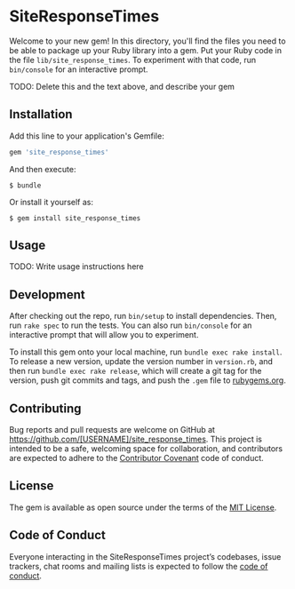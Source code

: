 # SiteResponseTimes

Welcome to your new gem! In this directory, you'll find the files you need to be able to package up your Ruby library into a gem. Put your Ruby code in the file `lib/site_response_times`. To experiment with that code, run `bin/console` for an interactive prompt.

TODO: Delete this and the text above, and describe your gem

## Installation

Add this line to your application's Gemfile:

```ruby
gem 'site_response_times'
```

And then execute:

    $ bundle

Or install it yourself as:

    $ gem install site_response_times

## Usage

TODO: Write usage instructions here

## Development

After checking out the repo, run `bin/setup` to install dependencies. Then, run `rake spec` to run the tests. You can also run `bin/console` for an interactive prompt that will allow you to experiment.

To install this gem onto your local machine, run `bundle exec rake install`. To release a new version, update the version number in `version.rb`, and then run `bundle exec rake release`, which will create a git tag for the version, push git commits and tags, and push the `.gem` file to [rubygems.org](https://rubygems.org).

## Contributing

Bug reports and pull requests are welcome on GitHub at https://github.com/[USERNAME]/site_response_times. This project is intended to be a safe, welcoming space for collaboration, and contributors are expected to adhere to the [Contributor Covenant](http://contributor-covenant.org) code of conduct.

## License

The gem is available as open source under the terms of the [MIT License](https://opensource.org/licenses/MIT).

## Code of Conduct

Everyone interacting in the SiteResponseTimes project’s codebases, issue trackers, chat rooms and mailing lists is expected to follow the [code of conduct](https://github.com/[USERNAME]/site_response_times/blob/master/CODE_OF_CONDUCT.md).
